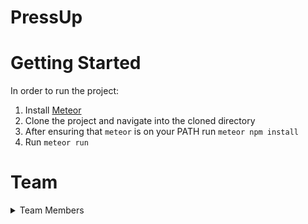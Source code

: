 # PressUp

# Getting Started

In order to run the project:

1. Install [Meteor](https://docs.meteor.com/about/install.html)
2. Clone the project and navigate into the cloned directory
3. After ensuring that `meteor` is on your PATH run `meteor npm install`
4. Run `meteor run`

# Team

<details>
<summary>Team Members</summary>

1. Alvin Fung (SA) afun0005@student.monash.edu
2. Riya Vyas (RTE) rvya0001@student.monash.edu
3. Jay Ree (RTE) jree0010@student.monash.edu
4. Daniel Gower-Hall (SA) dgow0002@student.monash.edu
5. Reem El Machtoub (PM) relm0003@student.monash.edu
6. Christina Burke Broderick (SA) cbur0025@student.monash.edu
7. Bingmo Li (PM) blii0059@student.monash.edu
8. Jackson William Tong (PM) jton0021@student.monash.edu
9. Jessica Mark (RTE) jmar0069@student.monash.edu
10. Sara Hopkins (PM) shop0007@student.monash.edu 
11. Simran Rao (PM) srao0008@student.monash.edu
12. Brandon Truong (RTE) btru0002@student.monash.edu
13. Mitchell Augustini (PM) maug0006@student.monash.edu
14. Milind Bhatt (RTE) mbha0018@student.monash.edu
15. Jeremy Ockerby (RTE) jock0003@student.monash.edu

</details>
